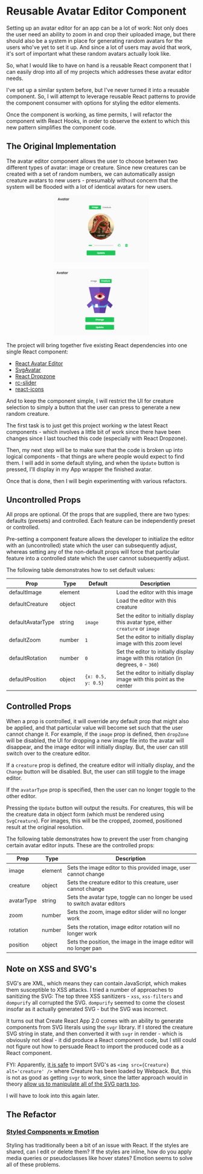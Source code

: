 # Reusable Avatar Editor Component

Setting up an avatar editor for an app can be a lot of work: Not only does the user need an ability to zoom in and crop their uploaded image, but there should also be a system in place for generating random avatars for the users who've yet to set it up.  And since a lot of users may avoid that work, it's sort of important what these random avatars actually look like.

So, what I would like to have on hand is a reusable React component that I can easily drop into all of my projects which addresses these avatar editor needs.

I've set up a similar system before, but I've never turned it into a reusable component.  So, I will attempt to leverage reusable React patterns to provide the component consumer with options for styling the editor elements.

Once the component is working, as time permits, I will refactor the component with React Hooks, in order to observe the extent to which this new pattern simplifies the component code.

## The Original Implementation

The avatar editor component allows the user to choose between two different types of avatar: image or creature.  Since new creatures can be created with a set of random numbers, we can automatically assign creature avatars to new users - presumably without concern that the system will be flooded with a lot of identical avatars for new users.

<p align="center">
    <img width="50%" src="https://github.com/worldviewer/reusable-react-avatar-editor/blob/master/images/image-editor.png" />
</p>

<p align="center">
    <img width="50%" src="https://github.com/worldviewer/reusable-react-avatar-editor/blob/master/images/creature-editor.png" />
</p>

The project will bring together five existing React dependencies into one single React component:

- [React Avatar Editor](https://www.npmjs.com/package/react-avatar-editor)
- [SvgAvatar](https://www.npmjs.com/package/svg_avatar)
- [React Dropzone](https://www.npmjs.com/package/react-dropzone)
- [rc-slider](https://www.npmjs.com/package/rc-slider)
- [react-icons](https://www.npmjs.com/package/react-icons)

And to keep the component simple, I will restrict the UI for creature selection to simply a button that the user can press to generate a new random creature.

The first task is to just get this project working w the latest React components - which involves a little bit of work since there have been changes since I last touched this code (especially with React Dropzone).

Then, my next step will be to make sure that the code is broken up into logical components - that things are where people would expect to find them.  I will add in some default styling, and when the `Update` button is pressed, I'll display in my App wrapper the finished avatar.

Once that is done, then I will begin experimenting with various refactors.

## Uncontrolled Props

All props are optional.  Of the props that are supplied, there are two types: defaults (presets) and controlled.  Each feature can be independently preset or controlled.

Pre-setting a component feature allows the developer to initialize the editor with an (uncontrolled) state which the user can subsequently adjust, whereas setting any of the non-default props will force that particular feature into a controlled state which the user cannot subsequently adjust.

The following table demonstrates how to set default values:

| Prop              | Type    | Default            | Description                                                                            |
|-------------------|---------|--------------------|----------------------------------------------------------------------------------------|
| defaultImage      | element |                    | Load the editor with this image                                                        |
| defaultCreature   | object  |                    | Load the editor with this creature                                                     |
| defaultAvatarType | string  | `image`            | Set the editor to initially display this avatar type, either `creature` or `image`     |
| defaultZoom       | number  | `1`                | Set the editor to initially display image with this zoom level                         |
| defaultRotation   | number  | `0`                | Set the editor to initially display image with this rotation (in degrees, `0` - `360`) |
| defaultPosition   | object  | `{x: 0.5, y: 0.5}` | Set the editor to initially display image with this point as the center                |

## Controlled Props

When a prop is controlled, it will override any default prop that might also be applied, and that particular value will become set such that the user cannot change it.  For example, if the `image` prop is defined, then `dropZone` will be disabled, the UI for dropping a new image file into the avatar will disappear, and the image editor will initially display.  But, the user can still switch over to the creature editor.

If a `creature` prop is defined, the creature editor will initially display, and the `Change` button will be disabled.  But, the user can still toggle to the image editor.

If the `avatarType` prop is specified, then the user can no longer toggle to the other editor.

Pressing the `Update` button will output the results.  For creatures, this will be the creature data in object form (which must be rendered using `SvgCreature`).  For images, this will be the cropped, zoomed, positioned result at the original resolution.

The following table demonstrates how to prevent the user from changing certain avatar editor inputs.  These are the controlled props:

| Prop       | Type    | Description                                                                 |
|------------|---------|-----------------------------------------------------------------------------|
| image      | element | Sets the image editor to this provided image, user cannot change            |
| creature   | object  | Sets the creature editor to this creature, user cannot change               |
| avatarType | string  | Sets the avatar type, toggle can no longer be used to switch avatar editors |
| zoom       | number  | Sets the zoom, image editor slider will no longer work                      |
| rotation   | number  | Sets the rotation, image editor rotation will no longer work                |
| position   | object  | Sets the position, the image in the image editor will no longer pan         |

## Note on XSS and SVG's

SVG's are XML, which means they can contain JavaScript, which makes them susceptible to XSS attacks.  I tried a number of approaches to sanitizing the SVG: The top three XSS sanitizers - `xss`, `xss-filters` and `dompurify` all corrupted the SVG.  `dompurify` seemed to come the closest insofar as it actually generated SVG - but the SVG was incorrect.

It turns out that Create React App 2.0 comes with an ability to generate components from SVG literals using the `svgr` library.  If I stored the creature SVG string in state, and then converted it with `svgr` in render - which is obviously not ideal - it did produce a React component code, but I still could not figure out how to persuade React to import the produced code as a React component.

FYI: Apparently, [it is safe](https://svg.digi.ninja/svg) to import SVG's as `<img src={Creature} alt='creature' />` where Creature has been loaded by Webpack.  But, this is not as good as getting `svgr` to work, since the latter approach would in theory [allow us to manipulate all of the SVG parts too](https://egghead.io/lessons/react-add-svgs-as-react-components-with-create-react-app-2-0).

I will have to look into this again later.

## The Refactor

### [Styled Components w Emotion](https://emotion.sh/docs/styled)

Styling has traditionally been a bit of an issue with React.  If the styles are shared, can I edit or delete them?  If the styles are inline, how do you apply media queries or pseudoclasses like hover states?  Emotion seems to solve all of these problems.
